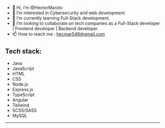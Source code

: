 - 👋 Hi, I’m @HectorMaroto
- 👀 I’m interested in Cybersecurity and web development
-  🌱 I’m currently learning Full-Stack development.
- 💞️ I’m looking to collaborate on tech companies as a Full-Stack developer | Frontend developer | Backend developer
- 📫 How to reach me : hecmar548@gmail.com

<!---
HectorMaroto/HectorMaroto is a ✨ special ✨ repository because its `README.md` (this file) appears on your GitHub profile.
You can click the Preview link to take a look at your changes.
--->

<h2>Tech stack:</h2>
<ul>
  <li>Java</li>
  <li>JavaScript</li>
  <li>HTML</li>
  <li>CSS</li>
  <li>Node.js</li>
  <li>Express.js</li>
  <li>TypeScript</li>
  <li>Angular</li>
  <li>Tailwind</li>
  <li>SCSS/SASS</li>
  <li>MySQL</li>
</ul>  

---
